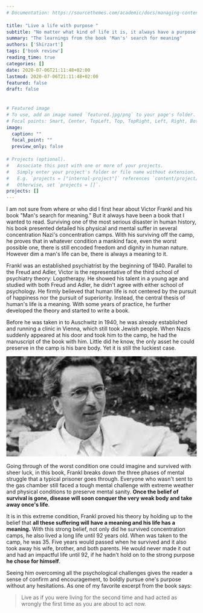 ```yaml
---
# Documentation: https://sourcethemes.com/academic/docs/managing-content/

title: "Live a life with purpose "
subtitle: "No matter what kind of life it is, it always have a purpose."
summary: "The learnings from the book 'Man's' search for meaning"
authors: ['Shirzart']
tags: ['book review']
reading_time: true
categories: []
date: 2020-07-06T21:11:48+02:00
lastmod: 2020-07-06T21:11:48+02:00
featured: false
draft: false
 

# Featured image
# To use, add an image named `featured.jpg/png` to your page's folder.
# Focal points: Smart, Center, TopLeft, Top, TopRight, Left, Right, BottomLeft, Bottom, BottomRight.
image:
  caption: ""
  focal_point: ""
  preview_only: false

# Projects (optional).
#   Associate this post with one or more of your projects.
#   Simply enter your project's folder or file name without extension.
#   E.g. `projects = ["internal-project"]` references `content/project/deep-learning/index.md`.
#   Otherwise, set `projects = []`.
projects: []
---
```


I am not sure from where or who did I first hear about Victor Frankl and his book "Man's search for meaning." But it always have been a book that I wanted to read. Surviving one of the most serious disaster in human history, his book presented detailed his physical and mental suffer in several concentration Nazi's concentration camps. With his surviving off the camp, he proves that in whatever condition a mankind face, even the worst possible one, there is still encoded freedom and dignity in human nature. However dim a man's life can be, there is always a meaning to it.

Frankl was an established psychiatrist by the beginning of 1940. Parallel to the Freud and Adler, Victor is the representative of the third school of psychiatry theory: Logotherapy. He showed his talent in a young age and studied with both Freud and Adler, he didn't agree with either school of psychology. He firmly believed that human life is not centered by the pursuit of happiness nor the pursuit of superiority. Instead, the central thesis of human's life is a meaning. With some years of practice, he further developed the theory and started to write a book.

Before he was taken in to Auschwitz in 1940, he was already established and running a clinic in Vienna, which still took Jewish people. When Nazis suddenly appeared at his door and took him to the camp, he had the manuscript of the book with him. Little did he know, the only asset he could preserve in the camp is his bare body. Yet it is still the luckiest case.

<img src="./Victor_portrait.jpeg" width="860" />

Going through of the worst condition one could imagine and survived with sheer luck, in this book, Frankl breaks down the three phases of mental struggle that a typical prisoner goes through. Everyone who wasn't sent to the gas chamber still faced a tough mental challenge with extreme weather and physical conditions to preserve mental sanity. **Once the belief of survival is gone, disease will soon conquer the very weak body and take away once's life**.  

It is in this extreme condition, Frankl proved his theory by holding up to the belief that **all these suffering will have a meaning and his life has a meaning.**
With this strong belief, not only did he survived concentration camps, he also lived a long life until 92 years old. When was taken to the camp, he was 35. Five years would passed when he survived and it also took away his wife, brother, and both parents. He would never made it out and had an impactful life until 92, if he hadn't hold on to the strong purpose **he chose for himself**.

Seeing him overcoming all the psychological challenges gives the reader a sense of confirm and encouragement, to boldly pursue one's purpose without any hesitations. As one of my favorite excerpt from the book says:

> Live as if you were living for the second time and had acted as wrongly the first time as you are about to act now.

